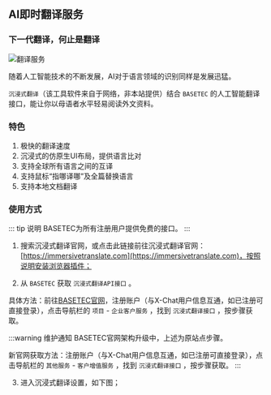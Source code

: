 ## AI即时翻译服务

### 下一代翻译，何止是翻译


![翻译服务](/source/translate3.gif)

随着人工智能技术的不断发展，AI对于语言领域的识别同样是发展迅猛。

`沉浸式翻译`（该工具软件来自于网络，非本站提供）结合 `BASETEC` 的人工智能翻译接口，能让你以母语者水平轻易阅读外文资料。

### 特色

1. 极快的翻译速度
2. 沉浸式的仿原生UI布局，提供语言比对
3. 支持全球所有语言之间的互译
4. 支持鼠标“指哪译哪”及全篇替换语言
6. 支持本地文档翻译


### 使用方式

::: tip 说明
BASETEC为所有注册用户提供免费的接口。
:::

1. 搜索沉浸式翻译官网，或点击此链接前往沉浸式翻译官网：[https://immersivetranslate.com](https://immersivetranslate.com)，按照说明安装浏览器插件；

2. 从 `BASETEC` 获取 `沉浸式翻译API接口` 。

具体方法：前往[BASETEC官网](https://service.basetec.cn)，注册账户（与X-Chat用户信息互通，如已注册可直接登录），点击导航栏的 `项目` - `企业客户服务` ，找到 `沉浸式翻译接口` ，按步骤获取。
  

:::warning 维护通知
BASETEC官网架构升级中，上述为原站点步骤。

新官网获取方法：注册账户（与X-Chat用户信息互通，如已注册可直接登录），点击导航栏的 `其他服务` - `客户增值服务` ，找到 `沉浸式翻译接口` ，按步骤获取。
:::


  
3. 进入沉浸式翻译设置，如下图；

